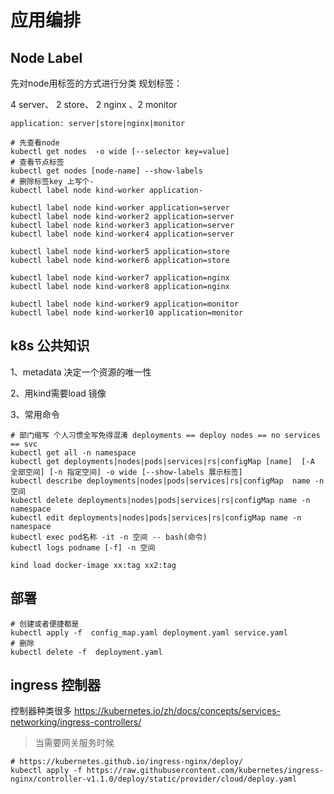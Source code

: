 # 应用编排

## Node Label

先对node用标签的方式进行分类 规划标签：

4 server、 2 store、 2 nginx 、2 monitor

```
application: server|store|nginx|monitor
```

```shell
# 先查看node
kubectl get nodes  -o wide [--selector key=value]
# 查看节点标签
kubectl get nodes [node-name] --show-labels 
# 删除标签key 上写个-
kubectl label node kind-worker application-

kubectl label node kind-worker application=server
kubectl label node kind-worker2 application=server
kubectl label node kind-worker3 application=server
kubectl label node kind-worker4 application=server

kubectl label node kind-worker5 application=store
kubectl label node kind-worker6 application=store

kubectl label node kind-worker7 application=nginx
kubectl label node kind-worker8 application=nginx

kubectl label node kind-worker9 application=monitor
kubectl label node kind-worker10 application=monitor
```

## k8s 公共知识

1、metadata 决定一个资源的唯一性

2、用kind需要load 镜像

3、常用命令

```shell
# 部门缩写 个人习惯全写免得混淆 deployments == deploy nodes == no services == svc
kubectl get all -n namespace
kubectl get deployments|nodes|pods|services|rs|configMap [name]  [-A 全部空间] [-n 指定空间] -o wide [--show-labels 展示标签] 
kubectl describe deployments|nodes|pods|services|rs|configMap  name -n 空间
kubectl delete deployments|nodes|pods|services|rs|configMap name -n namespace
kubectl edit deployments|nodes|pods|services|rs|configMap name -n namespace
kubectl exec pod名称 -it -n 空间 -- bash(命令)
kubectl logs podname [-f] -n 空间
```

```shell
kind load docker-image xx:tag xx2:tag
```

## 部署

```shell
# 创建或者便捷都是
kubectl apply -f  config_map.yaml deployment.yaml service.yaml
# 删除
kubectl delete -f  deployment.yaml

```

## ingress 控制器

控制器种类很多 https://kubernetes.io/zh/docs/concepts/services-networking/ingress-controllers/
> 当需要网关服务时候

```shell
# https://kubernetes.github.io/ingress-nginx/deploy/
kubectl apply -f https://raw.githubusercontent.com/kubernetes/ingress-nginx/controller-v1.1.0/deploy/static/provider/cloud/deploy.yaml
```